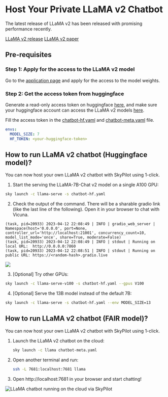 # Host Your Private LLaMA v2 Chatbot

The latest release of LLaMA v2 has been released with promising performance recently.

[LLaMA v2 release](https://github.com/facebookresearch/llama/tree/main)
[LLaMA v2 paper](https://ai.meta.com/research/publications/llama-2-open-foundation-and-fine-tuned-chat-models/)


## Pre-requisites

###  Step 1: Apply for the access to the LLaMA v2 model

Go to the [application page](https://ai.meta.com/resources/models-and-libraries/llama-downloads/) and apply for the access to the model weights.


### Step 2: Get the access token from huggingface

Generate a read-only access token on huggingface [here](https://huggingface.co/settings/token), and make sure your huggingface account can access the LLaMA v2 models [here](https://huggingface.co/meta-llama/Llama-2-7b-chat/tree/main).

Fill the access token in the [chatbot-hf.yaml](chatbot-hf.yaml) and [chatbot-meta.yaml](chatbot-meta.yaml) file.
```yaml
envs:
  MODEL_SIZE: 7
  HF_TOKEN: <your-huggingface-token>
```


## How to run LLaMA v2 chatbot (Huggingface model)?

You can now host your own LLaMA v2 chatbot with SkyPilot using 1-click.

1. Start the serving the LLaMA-7B-Chat v2 model on a single A100 GPU:
```bash
sky launch -c llama-serve -s chatbot-hf.yaml
```
2. Check the output of the command. There will be a sharable gradio link (like the last line of the following). Open it in your browser to chat with Vicuna.
```
(task, pid=20933) 2023-04-12 22:08:49 | INFO | gradio_web_server | Namespace(host='0.0.0.0', port=None, controller_url='http://localhost:21001', concurrency_count=10, model_list_mode='once', share=True, moderate=False)
(task, pid=20933) 2023-04-12 22:08:49 | INFO | stdout | Running on local URL:  http://0.0.0.0:7860
(task, pid=20933) 2023-04-12 22:08:51 | INFO | stdout | Running on public URL: https://<random-hash>.gradio.live
```

![](https://imgur.com/l5QX7D3.gif)

3. [Optional] Try other GPUs:
```bash
sky launch -c llama-serve-v100 -s chatbot-hf.yaml --gpus V100
```

4. [Optional] Serve the 13B model instead of the default 7B:
```bash
sky launch -c llama-serve -s chatbot-hf.yaml --env MODEL_SIZE=13
```


## How to run LLaMA v2 chatbot (FAIR model)?

You can now host your own LLaMA v2 chatbot with SkyPilot using 1-click.


1. Launch the LLaMA v2 chatbot on the cloud:

    ```bash
    sky launch -c llama chatbot-meta.yaml
    ```

2. Open another terminal and run:

    ```bash
    ssh -L 7681:localhost:7681 llama
    ```

3. Open http://localhost:7681 in your browser and start chatting!
<img src="https://imgur.com/Ay8sDhG.png" alt="LLaMA chatbot running on the cloud via SkyPilot"/>


